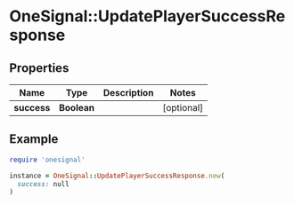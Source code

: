 # OneSignal::UpdatePlayerSuccessResponse

## Properties

| Name | Type | Description | Notes |
| ---- | ---- | ----------- | ----- |
| **success** | **Boolean** |  | [optional] |

## Example

```ruby
require 'onesignal'

instance = OneSignal::UpdatePlayerSuccessResponse.new(
  success: null
)
```

